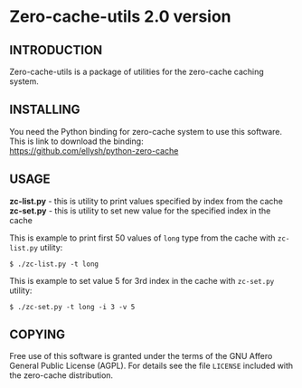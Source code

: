 Zero-cache-utils 2.0 version
============================

INTRODUCTION
------------

Zero-cache-utils is a package of utilities for the zero-cache caching system.

INSTALLING
----------

You need the Python binding for zero-cache system to use this software.<br/>
This is link to download the binding:<br/>
https://github.com/ellysh/python-zero-cache

USAGE
-----

**zc-list.py** - this is utility to print values specified by index from the cache<br/>
**zc-set.py** - this is utility to set new value for the specified index in the cache

This is example to print first 50 values of `long` type from the cache with `zc-list.py` utility:

    $ ./zc-list.py -t long

This is example to set value 5 for 3rd index in the cache with `zc-set.py` utility:

    $ ./zc-set.py -t long -i 3 -v 5


COPYING
-------

Free use of this software is granted under the terms of the GNU Affero General
Public License (AGPL). For details see the file `LICENSE` included with the zero-cache distribution.
